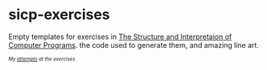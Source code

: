 # sicp-exercises

Empty templates for exercises in [The Structure and Interpretaion of Computer Programs][book].
the code used to generate them,
and amazing line art.

<sub><sup>_My [attempts][attempts] at the exercises_</sup></sub>

[book]:http://www.sicp-book.com/
[attempts]:https://github.com/codybartfast/cpsg-sicp
